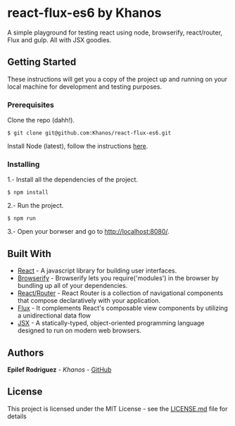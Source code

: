 # react-flux-es6 by Khanos

A simple playground for testing react using node, browserify, react/router, Flux and gulp. All with JSX goodies.

## Getting Started

These instructions will get you a copy of the project up and running on your local machine for development and testing purposes.

### Prerequisites

Clone the repo (dahh!).

```
$ git clone git@github.com:Khanos/react-flux-es6.git
```
Install Node (latest), follow the instructions [here](https://nodejs.org/es/).


### Installing

1.- Install all the dependencies of the project.

```
$ npm install
```

2.- Run the project.

```
$ npm run
```

3.- Open your borwser and go to [http://localhost:8080/](http://localhost:8080/).


## Built With

* [React](https://facebook.github.io/react/) - A javascript library for building user interfaces.
* [Browserify](http://browserify.org/) - Browserify lets you require('modules') in the browser by bundling up all of your dependencies.
* [React/Router](https://reacttraining.com/react-router/) - React Router is a collection of navigational components that compose declaratively with your application.
* [Flux](https://facebook.github.io/flux/docs/overview.html) - It complements React's composable view components by utilizing a unidirectional data flow
* [JSX](https://jsx.github.io/) - A statically-typed, object-oriented programming language designed to run on modern web browsers.

## Authors

**Epilef Rodriguez** - *Khanos* - [GitHub](https://github.com/Khanos)


## License

This project is licensed under the MIT License - see the [LICENSE.md](LICENSE.md) file for details
